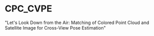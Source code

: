 # CPC_CVPE
"Let's Look Down from the Air: Matching of Colored Point Cloud  and Satellite Image for Cross-View Pose Estimation"
